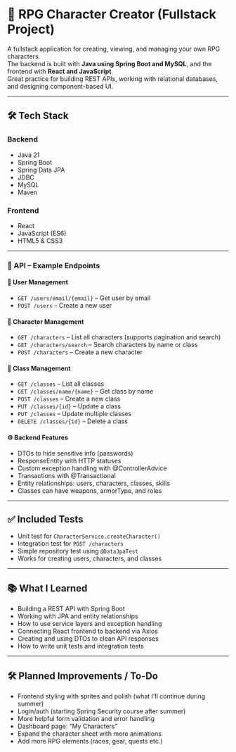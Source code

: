 # 🎲 RPG Character Creator (Fullstack Project)

A fullstack application for creating, viewing, and managing your own RPG characters.  
The backend is built with **Java using Spring Boot and MySQL**, and the frontend with **React and JavaScript**.  
Great practice for building REST APIs, working with relational databases, and designing component-based UI.

---

## 🛠️ Tech Stack

### Backend
- Java 21
- Spring Boot
- Spring Data JPA
- JDBC
- MySQL
- Maven

### Frontend
- React
- JavaScript (ES6)
- HTML5 & CSS3

---

### 📡 API – Example Endpoints

#### 👤 User Management
- `GET /users/email/{email}` – Get user by email
- `POST /users` – Create a new user

#### 🧙 Character Management
- `GET /characters` – List all characters (supports pagination and search)
- `GET /characters/search` – Search characters by name or class
- `POST /characters` – Create a new character

#### 🧩 Class Management
- `GET /classes` – List all classes
- `GET /classes/name/{name}` – Get class by name
- `POST /classes` – Create a new class
- `PUT /classes/{id}` – Update a class
- `PUT /classes` – Update multiple classes
- `DELETE /classes/{id}` – Delete a class

#### ⚙️ Backend Features
- DTOs to hide sensitive info (passwords)
- ResponseEntity with HTTP statuses
- Custom exception handling with @ControllerAdvice
- Transactions with @Transactional
- Entity relationships: users, characters, classes, skills
- Classes can have weapons, armorType, and roles

---

## ✅ Included Tests

- Unit test for `CharacterService.createCharacter()`
- Integration test for `POST /characters`
- Simple repository test using `@DataJpaTest`
- Works for creating users, characters, and classes

---

## 📚 What I Learned

- Building a REST API with Spring Boot
- Working with JPA and entity relationships
- How to use service layers and exception handling
- Connecting React frontend to backend via Axios
- Creating and using DTOs to clean API responses
- How to write unit tests and integration tests

---

## 🛠️ Planned Improvements / To-Do

- Frontend styling with sprites and polish (what I'll continue during summer)
- Login/auth (starting Spring Security course after summer)
- More helpful form validation and error handling
- Dashboard page: “My Characters”
- Expand the character sheet with more animations
- Add more RPG elements (races, gear, quests etc.)
